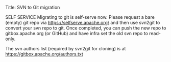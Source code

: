 Title: SVN to Git migration

SELF SERVICE
Migrating to git is self-serve now. Please request a bare (empty) git repo via https://selfserve.apache.org/ and then use svn2git to convert your svn repo to git. Once completed, you can push the new repo to gitbox.apache.org (or GitHub) and have infra set the old svn repo to read-only.

The svn authors list (required by svn2git for cloning) is at https://gitbox.apache.org/authors.txt


